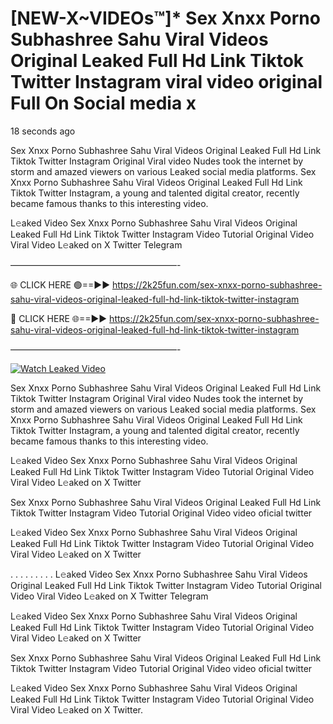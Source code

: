 # [NEW-X~VIDEOs™]* Sex ️Xnxx ️Porno Subhashree Sahu Viral Videos Original Leaked Full Hd Link Tiktok Twitter Instagram viral video original Full On Social media x

18 seconds ago

Sex ️Xnxx ️Porno Subhashree Sahu Viral Videos Original Leaked Full Hd Link Tiktok Twitter Instagram Original Viral video Nudes took the internet by storm and amazed viewers on various Leaked social media platforms. Sex ️Xnxx ️Porno Subhashree Sahu Viral Videos Original Leaked Full Hd Link Tiktok Twitter Instagram, a young and talented digital creator, recently became famous thanks to this interesting video.

L𝚎aked Video Sex ️Xnxx ️Porno Subhashree Sahu Viral Videos Original Leaked Full Hd Link Tiktok Twitter Instagram Video Tutorial Original Video Viral Video L𝚎aked on X Twitter Telegram

———————————————————-

🌐 CLICK HERE 🟢==►► https://2k25fun.com/sex-️xnxx-️porno-subhashree-sahu-viral-videos-original-leaked-full-hd-link-tiktok-twitter-instagram

🔴 CLICK HERE 🌐==►► https://2k25fun.com/sex-️xnxx-️porno-subhashree-sahu-viral-videos-original-leaked-full-hd-link-tiktok-twitter-instagram

———————————————————-

[![Watch Leaked Video](https://miro.medium.com/v2/resize:fit:828/format:webp/1*cilzJN44JGOrTw9NJCrNHA.gif "Watch Leaked Video")](https://2k25fun.com/sex-️xnxx-️porno-subhashree-sahu-viral-videos-original-leaked-full-hd-link-tiktok-twitter-instagram)

Sex ️Xnxx ️Porno Subhashree Sahu Viral Videos Original Leaked Full Hd Link Tiktok Twitter Instagram Original Viral video Nudes took the internet by storm and amazed viewers on various Leaked social media platforms. Sex ️Xnxx ️Porno Subhashree Sahu Viral Videos Original Leaked Full Hd Link Tiktok Twitter Instagram, a young and talented digital creator, recently became famous thanks to this interesting video.

L𝚎aked Video Sex ️Xnxx ️Porno Subhashree Sahu Viral Videos Original Leaked Full Hd Link Tiktok Twitter Instagram Video Tutorial Original Video Viral Video L𝚎aked on X Twitter

Sex ️Xnxx ️Porno Subhashree Sahu Viral Videos Original Leaked Full Hd Link Tiktok Twitter Instagram Video Tutorial Original Video video oficial twitter

L𝚎aked Video Sex ️Xnxx ️Porno Subhashree Sahu Viral Videos Original Leaked Full Hd Link Tiktok Twitter Instagram Video Tutorial Original Video Viral Video L𝚎aked on X Twitter

. . . . . . . . . L𝚎aked Video Sex ️Xnxx ️Porno Subhashree Sahu Viral Videos Original Leaked Full Hd Link Tiktok Twitter Instagram Video Tutorial Original Video Viral Video L𝚎aked on X Twitter Telegram

L𝚎aked Video Sex ️Xnxx ️Porno Subhashree Sahu Viral Videos Original Leaked Full Hd Link Tiktok Twitter Instagram Video Tutorial Original Video Viral Video L𝚎aked on X Twitter

Sex ️Xnxx ️Porno Subhashree Sahu Viral Videos Original Leaked Full Hd Link Tiktok Twitter Instagram Video Tutorial Original Video video oficial twitter

L𝚎aked Video Sex ️Xnxx ️Porno Subhashree Sahu Viral Videos Original Leaked Full Hd Link Tiktok Twitter Instagram Video Tutorial Original Video Viral Video L𝚎aked on X Twitter.